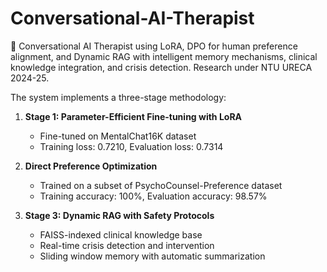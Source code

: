 # Conversational-AI-Therapist
🧠 Conversational AI Therapist using LoRA, DPO for human preference alignment, and Dynamic RAG with intelligent memory mechanisms, clinical knowledge integration, and crisis detection. Research under NTU URECA 2024-25.

The system implements a three-stage methodology:

1. **Stage 1: Parameter-Efficient Fine-tuning with LoRA**
   - Fine-tuned on MentalChat16K dataset 
   - Training loss: 0.7210, Evaluation loss: 0.7314

2. **Direct Preference Optimization**
   - Trained on a subset of PsychoCounsel-Preference dataset 
   - Training accuracy: 100%, Evaluation accuracy: 98.57%

3. **Stage 3: Dynamic RAG with Safety Protocols**
   - FAISS-indexed clinical knowledge base
   - Real-time crisis detection and intervention
   - Sliding window memory with automatic summarization
